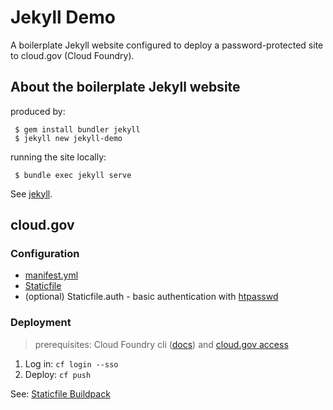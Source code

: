 # Jekyll Demo

A boilerplate Jekyll website configured to deploy a password-protected site to cloud.gov (Cloud Foundry).


## About the boilerplate Jekyll website

produced by:
```
 $ gem install bundler jekyll
 $ jekyll new jekyll-demo
```

running the site locally:
```
 $ bundle exec jekyll serve
```

See [jekyll](https://jekyllrb.com/).


## cloud.gov

### Configuration
- [manifest.yml](./manifest.yml)
- [Staticfile](./Staticfile) 
- (optional) Staticfile.auth - basic authentication with [htpasswd](https://httpd.apache.org/docs/2.4/programs/htpasswd.html)

### Deployment

> prerequisites: Cloud Foundry cli ([docs](https://docs.cloudfoundry.org/cf-cli/install-go-cli.html)) and [cloud.gov access](https://cloud.gov/docs/getting-started/accounts/)

1. Log in: `cf login --sso`
2. Deploy: `cf push`

See: [Staticfile Buildpack](https://docs.cloudfoundry.org/buildpacks/staticfile/index.html)
